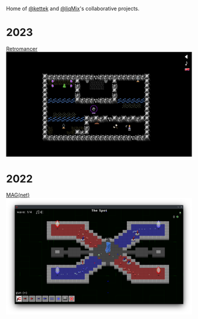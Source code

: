 Home of [@kettek](https://github.com/kettek) and [@liqMix](https://github.com/liqMix)'s collaborative projects.

# 2023
[Retromancer ![Screenshot of Retromancer](https://raw.githubusercontent.com/ketMix/.github/main/profile/retromancer.png)](https://github.com/ketMix/retromancer)

# 2022

[MAG(net) ![Screenshot of MAG(net)](https://raw.githubusercontent.com/ketMix/.github/main/profile/magnet.png)](https://github.com/ketMix/magnet)
